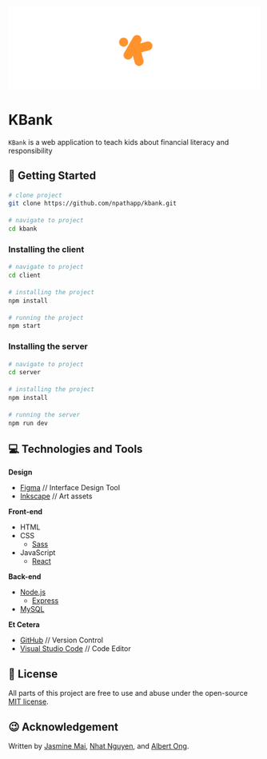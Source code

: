 [![KBank](./design/kbank_github_banner.png)](https://kbank.now.sh/)

# KBank

`KBank` is a web application to teach kids about financial literacy and responsibility

## 🚀 Getting Started

```bash
# clone project
git clone https://github.com/npathapp/kbank.git

# navigate to project
cd kbank
```

### Installing the client

```bash
# navigate to project
cd client

# installing the project
npm install

# running the project
npm start
```

### Installing the server

```bash
# navigate to project
cd server

# installing the project
npm install

# running the server
npm run dev
```


## 💻 Technologies and Tools

**Design**
* [Figma](https://www.figma.com/) // Interface Design Tool
* [Inkscape](https://inkscape.org/) // Art assets

**Front-end**
* HTML
* CSS
  * [Sass](https://sass-lang.com/)
* JavaScript
  * [React](https://reactjs.org/)

**Back-end**
* [Node.js](https://nodejs.org/en/)
  * [Express](https://expressjs.com/)
* [MySQL](https://www.mysql.com/)

**Et Cetera**
* [GitHub](https://github.com/) // Version Control
* [Visual Studio Code](https://code.visualstudio.com/) // Code Editor


## 📄 License

All parts of this project are free to use and abuse under the open-source [MIT license](./LICENSE).


## 😉 Acknowledgement

Written by [Jasmine Mai](https://github.com/jasminemai97), [Nhat Nguyen](https://github.com/nguyen-nhat), and [Albert Ong](https://github.com/Albert-C-Ong).
